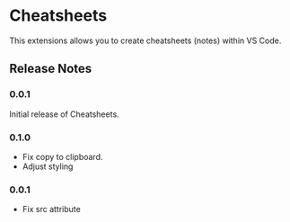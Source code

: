 # Cheatsheets

This extensions allows you to create cheatsheets (notes) within VS Code.

## Release Notes

### 0.0.1

Initial release of Cheatsheets.

### 0.1.0

- Fix copy to clipboard.
- Adjust styling

### 0.0.1

- Fix src attribute
